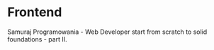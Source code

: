 # Frontend
Samuraj Programowania - Web Developer start from scratch to solid foundations - part II.
